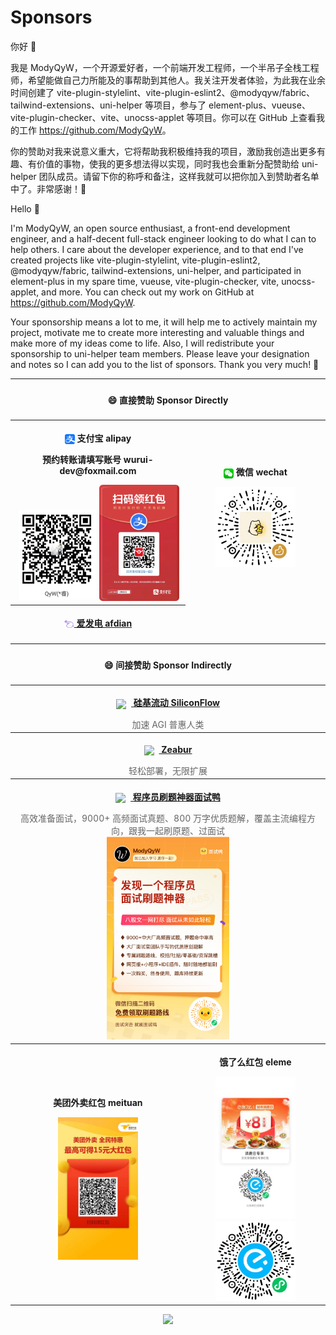 # Sponsors

你好 👋

我是 ModyQyW，一个开源爱好者，一个前端开发工程师，一个半吊子全栈工程师，希望能做自己力所能及的事帮助到其他人。我关注开发者体验，为此我在业余时间创建了 vite-plugin-stylelint、vite-plugin-eslint2、@modyqyw/fabric、tailwind-extensions、uni-helper 等项目，参与了 element-plus、vueuse、vite-plugin-checker、vite、unocss-applet 等项目。你可以在 GitHub 上查看我的工作 <https://github.com/ModyQyW>。

你的赞助对我来说意义重大，它将帮助我积极维持我的项目，激励我创造出更多有趣、有价值的事物，使我的更多想法得以实现，同时我也会重新分配赞助给 uni-helper 团队成员。请留下你的称呼和备注，这样我就可以把你加入到赞助者名单中了。非常感谢！🙏

Hello 👋

I'm ModyQyW, an open source enthusiast, a front-end development engineer, and a half-decent full-stack engineer looking to do what I can to help others. I care about the developer experience, and to that end I've created projects like vite-plugin-stylelint, vite-plugin-eslint2, @modyqyw/fabric, tailwind-extensions, uni-helper, and participated in element-plus in my spare time, vueuse, vite-plugin-checker, vite, unocss-applet, and more. You can check out my work on GitHub at <https://github.com/ModyQyW>.

Your sponsorship means a lot to me, it will help me to actively maintain my project, motivate me to create more interesting and valuable things and make more of my ideas come to life. Also, I will redistribute your sponsorship to uni-helper team members. Please leave your designation and notes so I can add you to the list of sponsors. Thank you very much! 🙏

<table>
  <tr style="visibility: collapse;">
    <th></th>
    <th></th>
    <th></th>
    <th></th>
    <th></th>
    <th></th>
    <th></th>
    <th></th>
  </tr>
  <tr>
    <th colspan="8">
      <h4>😄 直接赞助 Sponsor Directly</h4>
    </th>
  </tr>
  <tr>
    <th colspan="4">
      <p>
        <img src="./assets/alipay-logo.png" width="16px" style="vertical-align: middle" />
        支付宝 alipay
      </p>
      <p>预约转账请填写账号 wurui-dev@foxmail.com</p>
      <img src="./assets/alipay.png" width="128px" />
      <img src="./assets/alipay-red-envelope.jpg" width="128px" />
    </th>
    <th colspan="4">
      <p>
        <img src="./assets/wechat-logo.png" width="16px" style="vertical-align: middle" />
        微信 wechat
      </p>
      <img src="./assets/wechat.png" width="128px" />
    </th>
  </tr>
  <tr>
    <th colspan="4">
      <a href="https://afdian.com/a/ModyQyW" target="_blank">
        <p>
          <img src="./assets/afdian-logo.png" width="16px" style="vertical-align: middle" />
          爱发电 afdian
        </p>
      </a>
    </th>
  </tr>
  <tr><td colspan="8"></td></tr>
  <tr>
    <th colspan="8">
      <h4>😄 间接赞助 Sponsor Indirectly</h4>
    </th>
  </tr>
  <tr>
    <th colspan="8">
      <p>
        <a href="https://cloud.siliconflow.cn/i/MRRM9oS3" target="_blank">
          <img src="https://siliconflow.cn/logo-footer.svg" width="64px" style="vertical-align: middle; margin-right: 8px;" />
          硅基流动 SiliconFlow
        </a>
      </p>
      <p style="font-weight: 400; color: #666; margin: 0; font-size: 14px;">加速 AGI 普惠人类</p>
    </th>
  </tr>
  <tr>
    <th colspan="8">
      <p>
        <a href="https://zeabur.com/referral?referralCode=ModyQyW" target="_blank">
          <img src="https://raw.githubusercontent.com/zeabur/zeabur/refs/heads/main/docs/public/logo_b.svg" width="64px" style="vertical-align: middle; margin-right: 8px;" />
          Zeabur
        </a>
      </p>
      <p style="font-weight: 400; color: #666; margin: 0; font-size: 14px;">轻松部署，无限扩展</p>
    </th>
  </tr>
  <tr>
    <th colspan="8">
      <p>
        <a href="https://www.mianshiya.com/vip?shareCode=yzb9ja" target="_blank">
          <img src="https://www.mianshiya.com/_next/image?url=%2Flogo.png&w=64&q=75" width="32px" style="vertical-align: middle; margin-right: 8px;" />
          程序员刷题神器面试鸭
        </a>
      </p>
      <p style="font-weight: 400; color: #666; margin: 0; font-size: 14px;">高效准备面试，9000+ 高频面试真题、800 万字优质题解，覆盖主流编程方向，跟我一起刷原题、过面试</p>
      <img src="./assets/mianshiya-poster.png" width="40%" />
    </th>
  </tr>
  <tr>
    <th colspan="4">
      <p>美团外卖红包 meituan</p>
      <img src="./assets/meituan.jpg" width="128px" />
    </th>
    <th colspan="4">
      <p>饿了么红包 eleme</p>
      <img src="./assets/eleme.jpg" width="128px" />
      <img src="./assets/eleme2.jpg" width="128px" />
    </th>
  </tr>
</table>

<p align="center">
  <a href="https://cdn.jsdelivr.net/gh/ModyQyW/sponsors/sponsorkit/sponsors.svg">
    <img src="https://cdn.jsdelivr.net/gh/ModyQyW/sponsors/sponsorkit/sponsors.svg"/>
  </a>
</p>
